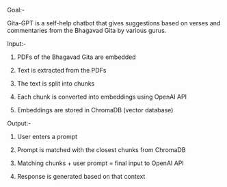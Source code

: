 Goal:-

Gita-GPT is a self-help chatbot that gives suggestions based on verses and commentaries from the Bhagavad Gita by various gurus.

Input:- 

1. PDFs of the Bhagavad Gita are embedded

2. Text is extracted from the PDFs

3. The text is split into chunks

4. Each chunk is converted into embeddings using OpenAI API

5. Embeddings are stored in ChromaDB (vector database)

Output:- 

1. User enters a prompt

2. Prompt is matched with the closest chunks from ChromaDB

3. Matching chunks + user prompt = final input to OpenAI API

4. Response is generated based on that context

